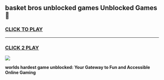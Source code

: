 
## basket bros unblocked games Unblocked Games👋
<h3>
<a href="https://premium.freeplayer.one?title=basket_bros_unblocked_games&ref=16F">CLICK TO PLAY</a></h3>
<hr>

<h3>
<a href="https://premium.freeplayer.one?title=basket_bros_unblocked_games&ref=16F">CLICK 2 PLAY</a>
  
</h3>

<a href="https://premium.freeplayer.one?title=basket_bros_unblocked_games&ref=16F/"><img src="https://clearcache.store/games.png"></a>


**worlds hardest game unblocked: Your Gateway to Fun and Accessible Online Gaming**
